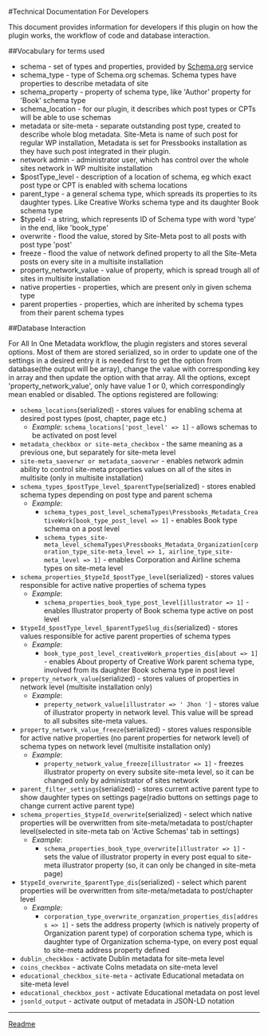 #Technical Documentation For Developers

This document provides information for developers if this plugin on how the plugin works, the workflow of code and database interaction.

##Vocabulary for terms used

* schema - set of types and properties, provided by [Schema.org](schema.org) service
* schema_type - type of Schema.org schemas. Schema types have properties to describe metadata of site
* schema_property - property of schema type, like 'Author' property for 'Book' schema type
* schema_location - for our plugin, it describes which post types or CPTs will be able to use schemas
* metadata or site-meta - separate outstanding post type, created to describe whole blog metadata. Site-Meta is name of such post for regular WP installation, Metadata is set for Pressbooks installation as they have such post integrated in their plugin.
* network admin - administrator user, which has control over the whole sites network in WP multisite installation
* $postType_level - description of a location of schema, eg which exact post type or CPT is enabled with schema locations
* parent_type - a general schema type, which spreads its properties to its daughter types. Like Creative Works schema type and its daughter Book schema type
* $typeId - a string, which represents ID of Schema type with word 'type' in the end, like 'book_type'
* overwrite - flood the value, stored by Site-Meta post to all posts with post type 'post'
* freeze - flood the value of network defined property to all the Site-Meta posts on every site in a multisite installation
* property_network_value - value of property, which is spread trough all of sites in multisite installation
* native properties - properties, which are present only in given schema type
* parent properties - properties, which are inherited by schema types from their parent schema types

##Database Interaction

For All In One Metadata workflow, the plugin registers and stores several options. Most of them are stored serialized, so in order to update one of the settings in a desired entry it is needed first to get the option from database(the output will be array), change the value with corresponding key in array and then update the option with that array. All the options, except 'property_network_value', only have value 1 or 0, which correspondingly mean enabled or disabled. The options registered are following:

* ```schema_locations```(serialized) - stores values for enabling schema at desired post types (post, chapter, page etc.)
    * *Example*: ```schema_locations['post_level' => 1]``` - allows schemas to be activated on post level  
* ```metadata_checkbox or site-meta_checkbox``` - the same meaning as a previous one, but separately for site-meta level
* ```site-meta_saoverwr or metadata_saoverwr``` - enables network admin ability to control site-meta properties values on all of the sites in multisite (only in multisite installation)
* ```schema_types_$postType_level_$parentType```(serialized) - stores enabled schema types depending on post type and parent schema
    * *Example*:
        * ```schema_types_post_level_schemaTypes\Pressbooks_Metadata_CreativeWork[book_type_post_level => 1]``` - enables Book type schema on a post level
        * ```schema_types_site-meta_level_schemaTypes\Pressbooks_Metadata_Organization[corporation_type_site-meta_level => 1, airline_type_site-meta_level => 1]``` - enables Corporation and Airline schema types on site-meta level
* ```schema_properties_$typeId_$postType_level```(serialized) - stores values responsible for active native properties of schema types
    * *Example*:
        * ```schema_properties_book_type_post_level[illustrator => 1]``` - enables Illustrator property of Book schema type active on post level
* ```$typeId_$postType_level_$parentTypeSlug_dis```(serialized) - stores values responsible for active parent properties of schema types
    * *Example*:
        * ```book_type_post_level_creativeWork_properties_dis[about => 1]``` - enables About property of Creative Work parent schema type, involved from its daughter Book schema type in post level
* ```property_network_value```(serialized) - stores values of properties in network level (multisite installation only)
    * *Example*:
        * ```preperty_network_value[illustrator => ' Jhon ']``` - stores value of illustrator property in network level. This value will be spread to all subsites site-meta values.
* ```property_network_value_freeze```(serialized) - stores values responsible for active native properties (no parent properties for network level) of schema types on network level (multisite installation only)
    * *Example*:
        * ```property_network_value_freeze[illustrator => 1]``` - freezes illustrator property on every subsite site-meta level, so it can be changed only by administrator of sites network
* ```parent_filter_settings```(serialized) - stores current active parent type to show daughter types on settings page(radio buttons on settings page to change current active parent type)
* ```schema_properties_$typeId_overwrite```(serialized) - select which native properties will be overwritten from site-meta/metadata to post/chapter level(selected in site-meta tab on \'Active Schemas\' tab in settings)
    * *Example*:
        * ```schema_properties_book_type_overwrite[illustrator => 1]``` - sets the value of illustrator property in every post equal to site-meta illustrator property (so, it can only be changed in site-meta page)
* ```$typeId_overwrite_$parentType_dis```(serialized) - select which parent properties will be overwritten from site-meta/metadata to post/chapter level
    * *Example*:
        * ```corporation_type_overwrite_organzation_properties_dis[address => 1]``` - sets the address property (which is natively property of Organization parent type) of corporation schema type, which is daughter type of Organization schema-type, on every post equal to site-meta address property defined
* ```dublin_checkbox``` - activate Dublin metadata for site-meta level
* ```coins_checkbox``` - activate CoIns metadata on site-meta level
* ```educational_checkbox_site-meta``` - activate Educational metadata on site-meta level
* ```educational_checkbox_post``` - activate Educational metadata on post level
* ```jsonld_output``` - activate output of metadata in JSON-LD notation

---

[Readme](/Readme.md)
